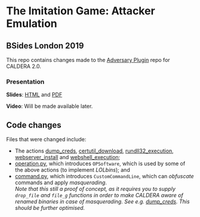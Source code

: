 # The Imitation Game: Attacker Emulation
## BSides London 2019

This repo contains changes made to the [Adversary Plugin](https://github.com/mitre/adversary) repo for CALDERA 2.0.

### Presentation
**Slides**: [HTML](https://wietze.github.io/bsides-ldn-2019/) and [PDF](https://wietze.github.io/bsides-ldn-2019/slides.pdf)

**Video**: Will be made available later.

## Code changes
Files that were changed include:
* The actions [dump_creds](app/steps/dumpcreds.py), [certutil_download](app/steps/certutildownload.py), [rundll32_execution](app/steps/rundll32execution.py), [webserver_install](app/steps/webserverinstall.py) and [webshell_execution](app/steps/webshellexecution.py);
* [operation.py](app/operation/operation.py), which introduces `OPSoftware`, which is used by some of the above actions (to implement *LOLbins*); and
* [command.py](app/commands/command.py), which introduces `CustomCommandLine`, which can *obfuscate* commands and apply *masquerading*.  
_Note that this still a proof of concept, as it requires you to supply `drop_file` and `file_g` functions in order to make CALDERA aware of renamed binaries in case of masquerading. See e.g. [dump_creds](app/steps/dumpcreds.py#L54-L60). This should be further optimised._
